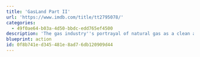 ```yaml
---
title: 'GasLand Part II'
url: 'https://www.imdb.com/title/tt2795078/'
categories:
  - 49f0ae64-b03a-4d50-bbdc-edd765ef4500
description: 'The gas industry''s portrayal of natural gas as a clean and safe alternative to oil is a myth, and that fracked wells inevitably leak over time, contaminating water and air, hurting families, and endangering the earth''s climate with the potent greenhouse gas methane.'
blueprint: action
id: 0f8b741e-d345-481e-8ad7-6db120909d44
---
```

